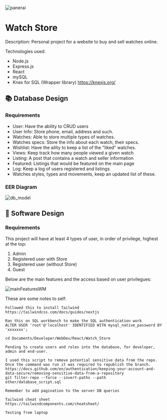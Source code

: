 ![panerai](https://github.com/RodoJML/WatchStore/assets/63088555/792dc26e-4d1b-4aa0-bd05-e3802adf83b2)

<h1>Watch Store</h1>

Description:
Personal project for a website to buy and sell watches online. 

Technologies used:
- Node.js
- Express.js
- React
- mySQL
- Knex for SQL (Wrapper library) https://knexjs.org/

<h2>📚 Database Design</h2>
<h3>Requirements</h3>

- User: Have the ability to CRUD users
- User Info: Store phone, email, address and such.
- Watches: Able to store multiple types of watches. 
- Watches specs: Store the info about each watch, their specs.  
- Wishlist: Have the aility to keep a list of the "liked" watches. 
- Views: Keep track how many people viewed a given watch
- Listing: A post that contains a watch and seller information
- Featured: Listings that would be featured on the main page
- Log: Keep a log of users registered and listings
- Watches styles, types and movements, keep an updated list of these. 

<h3>EER Diagram</h3>

![db_model](https://github.com/RodoJML/WatchStore/assets/63088555/bf7e3362-fe34-4d60-9c02-33504a279ab5)


<h2>📲 Software Design</h2>
<h3>Requirements</h3>

This project will have at least 4 types of user, in order of privilege, highest at the top:
1. Admin
2. Registered user with Store
3. Registered user (without Store) 
4. Guest
 
Below are the main features and the access based on user privilegues:

![mainFeaturesWM](https://github.com/RodoJML/WatchStore/assets/63088555/e4d14867-d9fe-4767-8887-35f657cdde6c)



These are some notes to self:

    Followed this to install Tailwind
    https://tailwindcss.com/docs/guides/nextjs

    Ran this on SQL workbench to make the SQL authentication work
    ALTER USER 'root'@'localhost' IDENTIFIED WITH mysql_native_password BY 'xxxxxxx';

    cd Documents/Developer/WebDev/React/Watch_Store

    Pending to create users and roles into the database, for developer, admin and end-user.

    I used this script to remove potential sensitive data from the repo.
    Once the command was run it was required to republish the branch.
    https://docs.github.com/en/authentication/keeping-your-account-and-data-secure/removing-sensitive-data-from-a-repository
    git filter-repo --force --invert-paths --path other/database_script.sql

    Remember to add pagination to the server DB queries
    
    Tailwind cheat sheet
    https://tailwindcomponents.com/cheatsheet/

    Testing from laptop